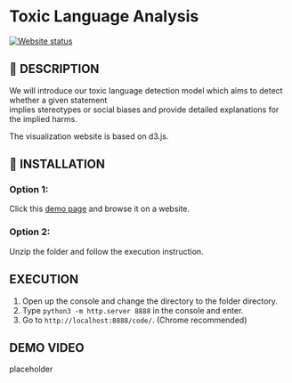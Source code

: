 # Toxic Language Analysis

[![Website status](https://img.shields.io/website-up-down-green-red/https/chengb-2.github.io/CSE6242-Final-Project?label=Website%20status)](https://chengb-2.github.io/CSE6242-Final-Project/)

## 📃 DESCRIPTION

We will introduce our toxic language detection model which aims to detect whether a given statement \
implies stereotypes or social biases and provide detailed explanations for the implied harms.

The visualization website is based on d3.js.

## 🔨 INSTALLATION

### Option 1:

Click this [demo page](https://chengb-2.github.io/CSE6242-Final-Project/) and browse it on a website.

### Option 2:

Unzip the folder and follow the execution instruction.

## EXECUTION

1. Open up the console and change the directory to the folder directory.
2. Type `python3 -m http.server 8888` in the console and enter.
3. Go to `http://localhost:8888/code/`. (Chrome recommended)

## DEMO VIDEO

placeholder

<!-- placeholder -->
